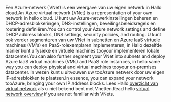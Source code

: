<span data-ttu-id="ee1ce-101">Een Azure-netwerk (VNet) is een weergave van uw eigen netwerk in Hallo cloud.</span><span class="sxs-lookup"><span data-stu-id="ee1ce-101">An Azure virtual network (VNet) is a representation of your own network in hello cloud.</span></span> <span data-ttu-id="ee1ce-102">U kunt uw Azure-netwerkinstellingen beheren en DHCP-adresblokkeringen, DNS-instellingen, beveilingsbeleidsregels en routering definiëren.</span><span class="sxs-lookup"><span data-stu-id="ee1ce-102">You can control your Azure network settings and define DHCP address blocks, DNS settings, security policies, and routing.</span></span> <span data-ttu-id="ee1ce-103">U kunt ook verder segmenteren van uw VNet in subnetten en Azure IaaS virtuele machines (VM's) en PaaS-rolexemplaren implementeren, in Hallo dezelfde manier kunt u fysieke en virtuele machines tooyour implementeren lokale datacenter.</span><span class="sxs-lookup"><span data-stu-id="ee1ce-103">You can also further segment your VNet into subnets and deploy Azure IaaS virtual machines (VMs) and PaaS role instances, in hello same way you can deploy physical and virtual machines tooyour on-premises datacenter.</span></span> <span data-ttu-id="ee1ce-104">In wezen kunt u uitvouwen uw tooAzure netwerk door uw eigen IP-adresblokken te plaatsen.</span><span class="sxs-lookup"><span data-stu-id="ee1ce-104">In essence, you can expand your network tooAzure, bringing your own IP address blocks.</span></span> <span data-ttu-id="ee1ce-105">Lees Hallo [overzicht van virtual network](../articles/virtual-network/virtual-networks-overview.md) als u niet bekend bent met Vnetten.</span><span class="sxs-lookup"><span data-stu-id="ee1ce-105">Read hello [virtual network overview](../articles/virtual-network/virtual-networks-overview.md) if you are not familiar with VNets.</span></span>

